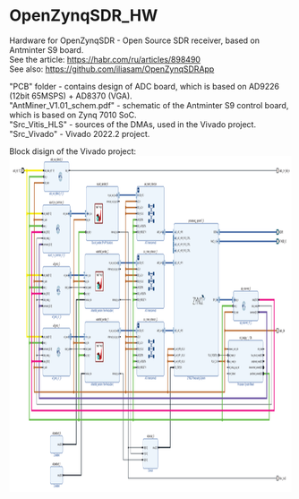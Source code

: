 # OpenZynqSDR_HW
Hardware for OpenZynqSDR - Open Source SDR receiver, based on Antminter S9 board.  
See the article: https://habr.com/ru/articles/898490      
See also: https://github.com/iliasam/OpenZynqSDRApp  
  
"PCB" folder - contains design of ADC board, which is based on AD9226 (12bit 65MSPS) + AD8370 (VGA).  
"AntMiner_V1.01_schem.pdf" - schematic of the Antminter S9 control board, which is based on Zynq 7010 SoC.  
"Src_Vitis_HLS" - sources of the DMAs, used in the Vivado project.  
"Src_Vivado" - Vivado 2022.2 project.  

Block disign of the Vivado project:
<img src="https://github.com/iliasam/OpenZynqSDR_HW/blob/main/design_sdr.png" height="600">  


